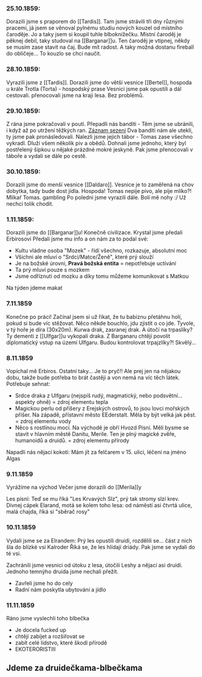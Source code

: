 ### 25.10.1859:
Dorazili jsme s praporem do [[Tardis]].
Tam jsme strávili tři dny různými pracemi, já jsem se věnoval pylnému studiu nových kouzel od místního čaroděje. Jo a taky jsem si koupil tuhle blboknížečku.
Místní čaroděj je pěknej debil, taky studoval na [[Barganar]]u.
Ten čaroděj je vtipnej, někdy se musím zase stavit na čaj. Bude mít radost. A taky možná dostanu fireball do obličeje... To kouzlo se chci naučit.

### 28.10.1859:
Vyrazili jsme z [[Tardis]].
Dorazili jsme do větší vesnice [[Bertel]], hospoda u krále Trotla (Torta) - hospodský prase
Vesnici jsme pak opustili a dál cestovali.
přenocovali jsme na kraji lesa. Bez problémů.

### 29.10.1859:
Z rána jsme pokračovali v pouti.
Přepadli nás banditi - Těm jsme se ubránili, i když až po utržení těžkých ran.
[Záznam sezení](https://drive.google.com/file/d/1YDpvdO072jXug5PV0tobsQudfMNg4Xeu/view?usp=drive_link)
Dva banditi nám ale utekli, ty jsme pak pronásledovali.
Nalezli jsme jejich tábor -  Tomas zase všechno vykradl. Dluží všem několik piv a obědů.
Dohnali jsme jednoho, který byl postřelený šipkou u nějaké prázdné mokré jeskyně.
Pak jsme přenocovali v táboře a vydali se dále po cestě.

### 30.10.1859:
Dorazili jsme do menší vesnice [[Daldaro]]. Vesnice je to zaměřená na chov dobytka, tady bude dost jídla.
Hospoda! Tomas nepije pivo, ale pije mlíko?! Mlíkař Tomas. gambling
Po poledni jsme vyrazili dále.
Bolí mě nohy :/ Už nechci tolik chodit. 

### 1.11.1859:
Dorazili jsme do [[Barganar]]u! Konečně civilizace.
Krystal jsme předali Erbirosovi
Předali jsme mu info a on nám za to podal své:
- Kultu vládne osoba "Mozek" - řídí všechno, rozkazuje, absolutní moc
- Všichni ale mluví o "Srdci/Matce/Ženě", které prý slouží
- Je na božské úrovni, **Pravá božská entita** = nepotřebuje uctívání
- Ta prý mluví pouze s mozkem 
- Jsme odříznuti od mozku a díky tomu můžeme komunikovat s Matkou

Na týden jdeme makat

### 7.11.1859
Konečne po práci! Začínal jsem si už říkat, že tu babiznu přetáhnu holí, pokud si bude víc stěžovat.
Něco někde bouchlo, jdu zjistit o co jde.
Tyvole, v tý hoře je díra (30x20m).
Kurwa drak, zasranej drak. A útočí na trpaslíky?
Ty dementi z [[Ulfgar]]u vykopali draka.
Z Barganaru chtějí povolit diplomatický vstup na území Ulfgaru.
Budou kontrolovat trpajzlíky?! Skvělý...

### 8.11.1859
Vopíchal mě Erbiros. Ostatní taky...
Je to pryč!! Ale prej jen na nějakou dobu, takže bude potřeba to brát častěji a von nemá na víc těch látek.
Potřebuje sehnat:
- Srdce draka z Ulfgaru (nejspíš rudý, magmatický, nebo podsvětní... aspekty ohně) = zdroj elementu tepla
- Magickou perlu od příšery z Erejských ostrovů, to jsou lovci mořských příšer. Na západě, přístavní město EEderstalt. Měla by být velká jak pěst. = zdroj elementu vody
- Něco s rostlinou mocí. Na východě je obří Hvozd Písní. Měli bysme se stavit v hlavním městě Danitu, Merile. Ten je plný magické zvěře, humanoidů a druidů. = zdroj elementu přírody

Napadli nás nějací kokoti: Mám jít za felčarem v 15. ulici, léčení na jméno Algas

### 9.11.1859
Vyrážíme na východ
Večer jsme dorazili do [[Merila]]y

Les písní: Teď se mu říká "Les Krvavých Slz", prý tak stromy slzí krev.
Divnej cápek Elarand, motá se kolem toho lesa: od náměstí asi čtvrtá ulice, malá chajda, říká si "sběrač rosy"

### 10.11.1859
Vydali jsme se za Elrandem:
Prý les opustili druidi, rozdělili se... část z nich šla do blízké vsi Kalroder
Říká se, že les hlídají driády.
Pak jsme se vydali do té vsi.

Zachránili jsme vesnici od útoku z lesa, útočili Leshy a nějací asi druidi.
Jednoho temnýho druida jsme nechali přežít.
- Zavřeli jsme ho do cely
- Radní nám poskytla ubytování a jídlo

### 11.11.1859
Ráno jsme vyslechli toho blbečka
- Je docela fucked up
- chtějí zabíjet a rozšiřovat se
- zabít celé lidstvo, které škodí přírodě
- EKOTERORISTIII

Jdeme za druidečkama-blbečkama
- 